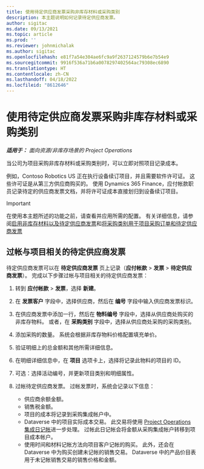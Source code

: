 ```yaml
---
title: 使用待定供应商发票采购非库存材料或采购类别
description: 本主题说明如何记录待定供应商发票。
author: sigitac
ms.date: 09/13/2021
ms.topic: article
ms.prod: ''
ms.reviewer: johnmichalak
ms.author: sigitac
ms.openlocfilehash: e81f7a54e304ae6fc9a9f2637124579b6e7b54e9
ms.sourcegitcommit: 9916f536a71b6a0078297402564ac79308ec6890
ms.translationtype: HT
ms.contentlocale: zh-CN
ms.lasthandoff: 04/18/2022
ms.locfileid: "8612646"
---
```

# <a name="purchase-non-stocked-materials-or-procurement-categories-using-a-pending-vendor-invoice"></a>使用待定供应商发票采购非库存材料或采购类别

_**适用于：** 面向资源/非库存场景的 Project Operations_

当公司为项目采购非库存材料或采购类别时，可以立即对照项目记录成本。 

例如，Contoso Robotics US 正在执行设备续订项目，并且需要软件许可证。 这些许可证是从第三方供应商购买的。  使用 Dynamics 365 Finance，应付帐款职员记录待定的供应商发票文档，并将许可证成本直接划归到设备续订项目。 

> [!IMPORTANT]
> 在使用本主题所述的功能之前，请查看并应用所需的配置。 有关详细信息，请参阅[启用非库存材料以及待定供应商发票](configure-materials-nonstocked.md)和[将采购类别用于项目采购订单和待定供应商发票](configure-procurement-categories.md)

## <a name="post-a-project-related-pending-vendor-invoice"></a>过帐与项目相关的待定供应商发票 

待定供应商发票可以在 **待定供应商发票** 页上记录（**应付帐款** > **发票** > **待定供应商发票**）。 完成以下步骤过帐与项目相关的待定供应商发票：

1. 转到 **应付帐款** > **发票**，选择 **新建**。 
1. 在 **发票客户** 字段中，选择供应商，然后在 **编号** 字段中输入供应商发票标识。
1. 在供应商发票中添加一行，然后在 **物料编号** 字段中，选择从供应商处购买的非库存物料。 或者，在 **采购类别** 字段中，选择从供应商处采购的采购类别。   
1. 添加采购的数量。 系统会根据非库存物料价格配置填充单价。 
1. 验证明细上的总金额和其他所需详细信息。
1. 在明细详细信息中，在 **项目** 选项卡上，选择将记录此物料的项目的 ID。
1. 可选：选择活动编号，并更新项目类别和明细属性。
1. 过帐待定供应商发票。 过帐发票时，系统会记录以下信息：
    
    - 供应商余额金额。
    - 销售税金额。
    - 项目的成本将记录到采购集成帐户中。
    - Dataverse 中的项目实际成本交易。  此交易将使用 [Project Operations 集成日记帐](../project-accounting/project-operations-integration-journal.md)进一步处理。 过帐此日记帐会将金额从采购集成帐户转移到项目成本帐户。 
    - 使用时间和材料记帐方法向项目客户记帐的购买。 此外，还会在 Dataverse 中为购买创建未记帐的销售交易。 Dataverse 中的产品价目表用于未记帐销售交易的销售价格和金额。
